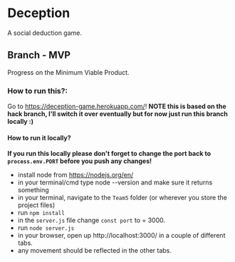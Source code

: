 # Deception

A social deduction game.

## Branch - MVP

Progress on the Minimum Viable Product.

### How to run this?:
Go to https://deception-game.herokuapp.com/!
**NOTE this is based on the hack branch, I'll switch it over eventually but for now just run this branch locally :)**

#### How to run it locally?

**If you run this locally please don't forget to change the port back to `process.env.PORT` before you push any changes!**

- install node from https://nodejs.org/en/
- in your terminal/cmd type node --version and make sure it returns something
- in your terminal, navigate to the `Team5` folder (or wherever you store the project files)
- run `npm install`
- in the `server.js` file change `const port` to = 3000.
- run `node server.js`
- in your browser, open up http://localhost:3000/ in a couple of different tabs.
- any movement should be reflected in the other tabs.

